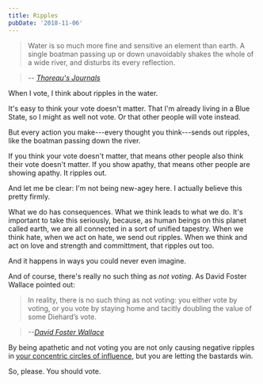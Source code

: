 ```yaml
---
title: Ripples
pubDate: '2018-11-06'
---
```


> Water is so much more fine and sensitive an element than earth. A single boatman passing up or down unavoidably shakes the whole of a wide river, and disturbs its every reflection.

> <cite>-- [Thoreau's Journals](https://amzn.to/2STiOS2)</cite>

When I vote, I think about ripples in the water.

It's easy to think your vote doesn't matter. That I'm already living in a Blue State, so I might as well not vote. Or that other people will vote instead.

But every action you make---every thought you think---sends out ripples, like the boatman passing down the river.

If you think your vote doesn't matter, that means other people also think their vote doesn't matter. If you show apathy, that means other people are showing apathy. It ripples out.

And let me be clear: I'm not being new-agey here. I actually believe this pretty firmly.

What we do has consequences. What we think leads to what we do. It's important to take this seriously, because, as human beings on this planet called earth, we are all connected in a sort of unified tapestry. When we think hate, when we act on hate, we send out ripples. When we think and act on love and strength and committment, that ripples out too.

And it happens in ways you could never even imagine.

And of course, there's really no such thing as _not voting_. As David Foster Wallace pointed out:

> In reality, there is no such thing as not voting: you either vote by voting, or you vote by staying home and tacitly doubling the value of some Diehard’s vote.

> <cite>--[David Foster Wallace](https://www.rollingstone.com/politics/politics-features/david-foster-wallace-on-john-mccain-the-weasel-twelve-monkeys-and-the-shrub-194272/)</cite>

By being apathetic and not voting you are not only causing negative ripples in [your concentric circles of influence](https://www.psychologytoday.com/us/blog/happiness-in-world/201102/the-rippling-effect), but you are letting the bastards win.

So, please. You should vote.
